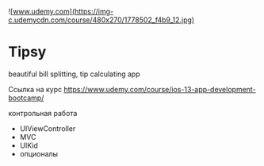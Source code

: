![www.udemy.com](https://img-c.udemycdn.com/course/480x270/1778502_f4b9_12.jpg)

# Tipsy
beautiful bill splitting, tip calculating app


[Ссылка на курс]: https://www.udemy.com/course/ios-13-app-development-bootcamp/

Ссылка на курс https://www.udemy.com/course/ios-13-app-development-bootcamp/

 контрольная работа
+ UIViewController
+ MVC
+ UIKid
+ опционалы 


